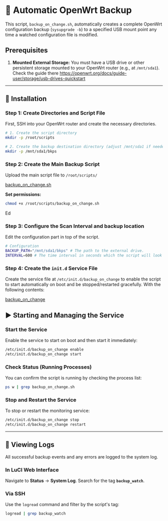 

# 💾 Automatic OpenWrt Backup

This script, `backup_on_change.sh`, automatically creates a complete OpenWrt configuration backup (`sysupgrade -b`) to a specified USB mount point any time a watched configuration file is modified.

## Prerequisites

1.  **Mounted External Storage:** You must have a USB drive or other persistent storage mounted to your OpenWrt router (e.g., at `/mnt/sda1`).
      Check the guide there https://openwrt.org/docs/guide-user/storage/usb-drives-quickstart

-----

## 🚀 Installation

### Step 1: Create Directories and Script File

First, SSH into your OpenWrt router and create the necessary directories.

```bash
# 1. Create the script directory
mkdir -p /root/scripts

# 2. Create the backup destination directory (adjust /mnt/sda1 if needed)
mkdir -p /mnt/sda1/bkps
```

### Step 2: Create the Main Backup Script

Upload the main script file to `/root/scripts/`

[backup_on_change.sh](https://github.com/droidgren/openwrt/blob/main/scripts/autobackup/backup_on_change.sh)

**Set permissions:**

```bash
chmod +x /root/scripts/backup_on_change.sh
```

Ed

### Step 3: Configure the Scan Interval and backup location

Edit  the configuration part in top of the script.

```bash
# Configuration
BACKUP_PATH="/mnt/sda1/bkps" # The path to the external drive.
INTERVAL=600 # The time interval in seconds which the script will look for configuration changes (Default is every 10 minutes)
```

### Step 4: Create the `init.d` Service File

Create the service file at `/etc/init.d/backup_on_change` to enable the script to start automatically on boot and be stopped/restarted gracefully.
With the following contents:

[backup_on_change](https://github.com/droidgren/openwrt/blob/main/scripts/autobackup/backup_on_change)

## ▶️ Starting and Managing the Service

### Start the Service

Enable the service to start on boot and then start it immediately:

```bash
/etc/init.d/backup_on_change enable
/etc/init.d/backup_on_change start
```

### Check Status (Running Processes)

You can confirm the script is running by checking the process list:

```bash
ps w | grep backup_on_change.sh
```

### Stop and Restart the Service

To stop or restart the monitoring service:

```bash
/etc/init.d/backup_on_change stop
/etc/init.d/backup_on_change restart
```

-----

## 🔎 Viewing Logs

All successful backup events and any errors are logged to the system log.

### In LuCI Web Interface

Navigate to **Status** $\rightarrow$ **System Log**. Search for the tag **`backup_watch`**.

### Via SSH

Use the `logread` command and filter by the script's tag:

```bash
logread | grep backup_watch
```

